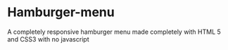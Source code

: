 # Hamburger-menu
A completely responsive hamburger menu made completely with HTML 5 and CSS3 with no javascript
